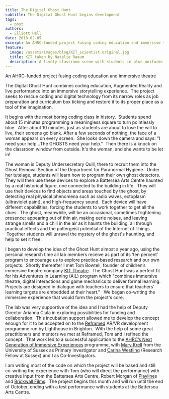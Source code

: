 ```yaml
---
title: The Digital Ghost Hunt
subtitle: The Digital Ghost Hunt begins development
tags:
  - post
authors:
  - Elliott Hall
date: 2018-02-05
excerpt: An AHRC-funded project fusing coding education and immersive theatre
feature:
  image: /assets/images/blog/KIT_scientist.original.jpg
  title: KIT taken by Natalie Raaum
  description: A lively classroom scene with students in blue uniforms standing and raising their hands
---
```


An AHRC-funded project fusing coding education and immersive theatre

The Digital Ghost Hunt combines coding education, Augmented Reality and live performance into an immersive storytelling experience.  The project seeks to rescue coding and digital technology from its narrow roles as job preparation and curriculum box ticking and restore it to its proper place as a tool of the imagination.

It begins with the most boring coding class in history.  Students spend about 15 minutes programming a meaningless square to turn pointlessly blue.  After about 10 minutes, just as students are about to lose the will to live, their screens go blank. After a few seconds of nothing, the face of a woman appears on every screen.  She looks down the camera and says: "I need your help…The GHOSTS need your help."  Then there is a knock on the classroom window from outside. It's the woman, and she wants to be let in!

The woman is Deputy Undersecretary Quill, there to recruit them into the Ghost Removal Section of the Department for Paranormal Hygiene.  Under her tutelage, students will learn how to program their own ghost detectors.  They will then use these devices to explore a Battersea Arts Centre haunted by a real historical figure, one connected to the building in life.  They will use their devices to find objects and areas touched by the ghost, by detecting real physical phenomena such as radio waves, ectoplasm (ultraviolet paint), and high-frequency sound.  Each device will have different capabilities, forcing the students to work together to get all the clues.  The ghost, meanwhile, will be an occasional, sometimes frightening presence: appearing out of thin air, making eerie noises, and leaving strange smells and a chill in the air as it haunts the building, all through practical effects and the poltergeist potential of the Internet of Things.   Together students will unravel the mystery of the ghost's haunting, and help to set it free.

I began to develop the idea of the Ghost Hunt almost a year ago, using the personal research time all lab members receive as part of its ‘ten percent’ program to encourage us to explore practice-based research and our own projects.  Shortly thereafter I met Tom Bowtell, founder of children’s immersive theatre company [KIT Theatre](https://www.kittheatre.org/).  The Ghost Hunt was a perfect fit for his Adventures in Learning (AiL) program which "combines immersive theatre, digital interactions and game mechanics to deliver formal learning. Projects are designed in dialogue with teachers to ensure that teachers’ learning targets are embedded at their heart."   We began co-writing the immersive experience that would form the project's core.

The lab was very supportive of the idea and I had the help of Deputy Director Arianna Ciula in exploring possibilities for funding and collaboration.  This incubation support allowed me to develop the concept enough for it to be accepted on to the [Reframed](http://www.lighthouse.org.uk/programme/reframed-2017) AR/VR development programme run by Lighthouse in Brighton.  With the help of some great practitioners and mentors we met at Reframed, Tom and I refined the concept.  That work led to a successful application to the [AHRC’s Next Generation of Immersive Experiences](https://ceprogramme.com/immersive-experiences/) programme, with [Mary Krell](http://www.sussex.ac.uk/profiles/145629) from the University of Sussex as Primary Investigator and [Carina Westling](http://www.sussex.ac.uk/profiles/174825) (Research Fellow at Sussex) and I as Co-Investigators.

I am writing most of the code on which the project will be based and still co-writing the experience with Tom (who will direct the performance) with creative input from the Battersea Arts Centre, Robert Morgan of [Playline](http://playlines.tumblr.com/)s and [Brickwall Films](https://brickwall.uk.com/).  The project begins this month and will run until the end of October, ending with a test performance with students at the Battersea Arts Centre.
